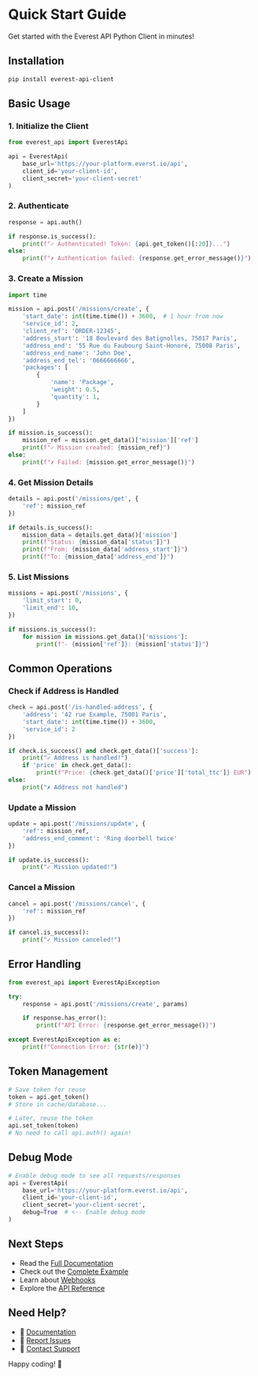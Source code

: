 # Quick Start Guide

Get started with the Everest API Python Client in minutes!

## Installation

```bash
pip install everest-api-client
```

## Basic Usage

### 1. Initialize the Client

```python
from everest_api import EverestApi

api = EverestApi(
    base_url='https://your-platform.everst.io/api',
    client_id='your-client-id',
    client_secret='your-client-secret'
)
```

### 2. Authenticate

```python
response = api.auth()

if response.is_success():
    print(f"✓ Authenticated! Token: {api.get_token()[:20]}...")
else:
    print(f"✗ Authentication failed: {response.get_error_message()}")
```

### 3. Create a Mission

```python
import time

mission = api.post('/missions/create', {
    'start_date': int(time.time()) + 3600,  # 1 hour from now
    'service_id': 2,
    'client_ref': 'ORDER-12345',
    'address_start': '18 Boulevard des Batignolles, 75017 Paris',
    'address_end': '55 Rue du Faubourg Saint-Honoré, 75008 Paris',
    'address_end_name': 'John Doe',
    'address_end_tel': '0666666666',
    'packages': [
        {
            'name': 'Package',
            'weight': 0.5,
            'quantity': 1,
        }
    ]
})

if mission.is_success():
    mission_ref = mission.get_data()['mission']['ref']
    print(f"✓ Mission created: {mission_ref}")
else:
    print(f"✗ Failed: {mission.get_error_message()}")
```

### 4. Get Mission Details

```python
details = api.post('/missions/get', {
    'ref': mission_ref
})

if details.is_success():
    mission_data = details.get_data()['mission']
    print(f"Status: {mission_data['status']}")
    print(f"From: {mission_data['address_start']}")
    print(f"To: {mission_data['address_end']}")
```

### 5. List Missions

```python
missions = api.post('/missions', {
    'limit_start': 0,
    'limit_end': 10,
})

if missions.is_success():
    for mission in missions.get_data()['missions']:
        print(f"- {mission['ref']}: {mission['status']}")
```

## Common Operations

### Check if Address is Handled

```python
check = api.post('/is-handled-address', {
    'address': '42 rue Example, 75001 Paris',
    'start_date': int(time.time()) + 3600,
    'service_id': 2
})

if check.is_success() and check.get_data()['success']:
    print("✓ Address is handled!")
    if 'price' in check.get_data():
        print(f"Price: {check.get_data()['price']['total_ttc']} EUR")
else:
    print("✗ Address not handled")
```

### Update a Mission

```python
update = api.post('/missions/update', {
    'ref': mission_ref,
    'address_end_comment': 'Ring doorbell twice'
})

if update.is_success():
    print("✓ Mission updated!")
```

### Cancel a Mission

```python
cancel = api.post('/missions/cancel', {
    'ref': mission_ref
})

if cancel.is_success():
    print("✓ Mission canceled!")
```

## Error Handling

```python
from everest_api import EverestApiException

try:
    response = api.post('/missions/create', params)

    if response.has_error():
        print(f"API Error: {response.get_error_message()}")

except EverestApiException as e:
    print(f"Connection Error: {str(e)}")
```

## Token Management

```python
# Save token for reuse
token = api.get_token()
# Store in cache/database...

# Later, reuse the token
api.set_token(token)
# No need to call api.auth() again!
```

## Debug Mode

```python
# Enable debug mode to see all requests/responses
api = EverestApi(
    base_url='https://your-platform.everst.io/api',
    client_id='your-client-id',
    client_secret='your-client-secret',
    debug=True  # <-- Enable debug mode
)
```

## Next Steps

- Read the [Full Documentation](README.md)
- Check out the [Complete Example](example.py)
- Learn about [Webhooks](example_webhook_endpoint.py)
- Explore the [API Reference](https://docs.everst.io)

## Need Help?

- 📖 [Documentation](README.md)
- 🐛 [Report Issues](https://github.com/everest/everest-python-sdk/issues)
- 💬 [Contact Support](mailto:contact@everst.io)

Happy coding! 🚀
